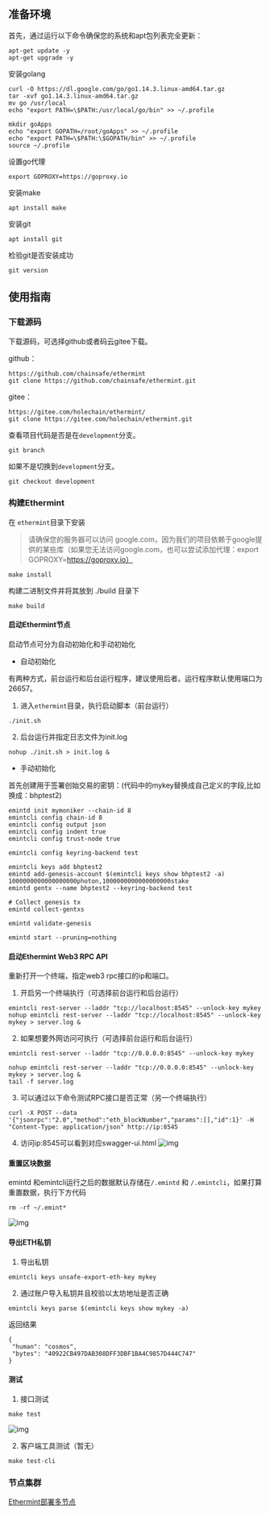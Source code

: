 
## 准备环境

首先，通过运行以下命令确保您的系统和apt包列表完全更新：

```
apt-get update -y
apt-get upgrade -y
```
安装golang
```
curl -O https://dl.google.com/go/go1.14.3.linux-amd64.tar.gz
tar -xvf go1.14.3.linux-amd64.tar.gz
mv go /usr/local
echo "export PATH=\$PATH:/usr/local/go/bin" >> ~/.profile

mkdir goApps
echo "export GOPATH=/root/goApps" >> ~/.profile
echo "export PATH=\$PATH:\$GOPATH/bin" >> ~/.profile
source ~/.profile
```
设置go代理
```
export GOPROXY=https://goproxy.io
```
安装make
```
apt install make
```
安装git
```
apt install git
```
检验git是否安装成功
```
git version
```
## 使用指南
### 下载源码
下载源码，可选择github或者码云gitee下载。

github：

```
https://github.com/chainsafe/ethermint
git clone https://github.com/chainsafe/ethermint.git
```
gitee：
```
https://gitee.com/holechain/ethermint/
git clone https://gitee.com/holechain/ethermint.git
```
查看项目代码是否是在`development`分支。
```
git branch
```
如果不是切换到`development`分支。
```
git checkout development
```
 ### 构建Ethermint
在 `ethermint`目录下安装
>请确保您的服务器可以访问 google.com，因为我们的项目依赖于google提供的某些库（如果您无法访问google.com，也可以尝试添加代理：export GOPROXY=https://goproxy.io）
```
make install
```
构建二进制文件并将其放到 ./build 目录下
```
make build
```
####  启动Ethermint节点
启动节点可分为自动初始化和手动初始化
- 自动初始化

有两种方式，前台运行和后台运行程序，建议使用后者。运行程序默认使用端口为26657。

1. 进入`ethermint`目录，执行启动脚本（前台运行）
```
./init.sh
```
2. 后台运行并指定日志文件为init.log
```
nohup ./init.sh > init.log &
```
- 手动初始化

首先创建用于签署创始交易的密钥：(代码中的mykey替换成自己定义的字段,比如换成：bhptest2)
```
emintd init mymoniker --chain-id 8
emintcli config chain-id 8
emintcli config output json
emintcli config indent true
emintcli config trust-node true

emintcli config keyring-backend test

emintcli keys add bhptest2
emintd add-genesis-account $(emintcli keys show bhptest2 -a) 1000000000000000000photon,1000000000000000000stake
emintd gentx --name bhptest2 --keyring-backend test

# Collect genesis tx
emintd collect-gentxs

emintd validate-genesis

emintd start --pruning=nothing
```

#### 启动Ethermint Web3 RPC API

重新打开一个终端，指定web3 rpc接口的ip和端口。

1. 开启另一个终端执行（可选择前台运行和后台运行）
```
emintcli rest-server --laddr "tcp://localhost:8545" --unlock-key mykey
nohup emintcli rest-server --laddr "tcp://localhost:8545" --unlock-key mykey > server.log &
```
2. 如果想要外网访问可执行（可选择前台运行和后台运行）
```
emintcli rest-server --laddr "tcp://0.0.0.0:8545" --unlock-key mykey
```
```
nohup emintcli rest-server --laddr "tcp://0.0.0.0:8545" --unlock-key mykey > server.log &
tail -f server.log
```
3. 可以通过以下命令测试RPC接口是否正常（另一个终端执行）
```
curl -X POST --data '{"jsonrpc":"2.0","method":"eth_blockNumber","params":[],"id":1}' -H "Content-Type: application/json" http://ip:8545
```
4. 访问ip:8545可以看到对应swagger-ui.html
![img](./images/ethermint-swagger.png) 

#### 重置区块数据

emintd 和emintcli运行之后的数据默认存储在`/.emintd` 和 `/.emintcli`，如果打算重置数据，执行下方代码

```
rm -rf ~/.emint*
```

![img](./images/ethermint-rm-emint.png) 

#### 导出ETH私钥

1. 导出私钥

```
emintcli keys unsafe-export-eth-key mykey
```
2. 通过账户导入私钥并且校验以太坊地址是否正确
```
emintcli keys parse $(emintcli keys show mykey -a)
```
返回结果
```
{
 "human": "cosmos",
 "bytes": "40922CB497DAB308DFF3DBF1BA4C9857D444C747"
}
```

#### 测试

1. 接口测试
```
make test
```
![img](./images/ethermint-make-test.png) 

2. 客户端工具测试（暂无）
```
make test-cli
```
### 节点集群

[Ethermint部署多节点](./node-cluster-of-ethermint.md)

